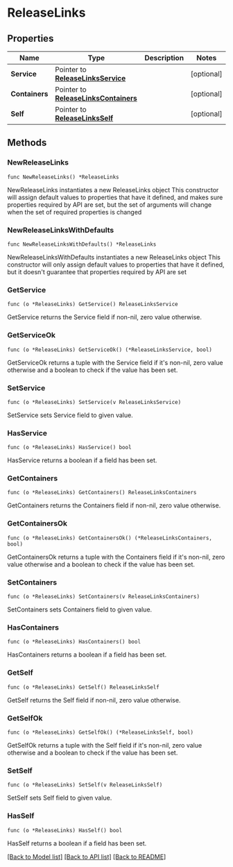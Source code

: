 # ReleaseLinks

## Properties

Name | Type | Description | Notes
------------ | ------------- | ------------- | -------------
**Service** | Pointer to [**ReleaseLinksService**](ReleaseLinksService.md) |  | [optional] 
**Containers** | Pointer to [**ReleaseLinksContainers**](ReleaseLinksContainers.md) |  | [optional] 
**Self** | Pointer to [**ReleaseLinksSelf**](ReleaseLinksSelf.md) |  | [optional] 

## Methods

### NewReleaseLinks

`func NewReleaseLinks() *ReleaseLinks`

NewReleaseLinks instantiates a new ReleaseLinks object
This constructor will assign default values to properties that have it defined,
and makes sure properties required by API are set, but the set of arguments
will change when the set of required properties is changed

### NewReleaseLinksWithDefaults

`func NewReleaseLinksWithDefaults() *ReleaseLinks`

NewReleaseLinksWithDefaults instantiates a new ReleaseLinks object
This constructor will only assign default values to properties that have it defined,
but it doesn't guarantee that properties required by API are set

### GetService

`func (o *ReleaseLinks) GetService() ReleaseLinksService`

GetService returns the Service field if non-nil, zero value otherwise.

### GetServiceOk

`func (o *ReleaseLinks) GetServiceOk() (*ReleaseLinksService, bool)`

GetServiceOk returns a tuple with the Service field if it's non-nil, zero value otherwise
and a boolean to check if the value has been set.

### SetService

`func (o *ReleaseLinks) SetService(v ReleaseLinksService)`

SetService sets Service field to given value.

### HasService

`func (o *ReleaseLinks) HasService() bool`

HasService returns a boolean if a field has been set.

### GetContainers

`func (o *ReleaseLinks) GetContainers() ReleaseLinksContainers`

GetContainers returns the Containers field if non-nil, zero value otherwise.

### GetContainersOk

`func (o *ReleaseLinks) GetContainersOk() (*ReleaseLinksContainers, bool)`

GetContainersOk returns a tuple with the Containers field if it's non-nil, zero value otherwise
and a boolean to check if the value has been set.

### SetContainers

`func (o *ReleaseLinks) SetContainers(v ReleaseLinksContainers)`

SetContainers sets Containers field to given value.

### HasContainers

`func (o *ReleaseLinks) HasContainers() bool`

HasContainers returns a boolean if a field has been set.

### GetSelf

`func (o *ReleaseLinks) GetSelf() ReleaseLinksSelf`

GetSelf returns the Self field if non-nil, zero value otherwise.

### GetSelfOk

`func (o *ReleaseLinks) GetSelfOk() (*ReleaseLinksSelf, bool)`

GetSelfOk returns a tuple with the Self field if it's non-nil, zero value otherwise
and a boolean to check if the value has been set.

### SetSelf

`func (o *ReleaseLinks) SetSelf(v ReleaseLinksSelf)`

SetSelf sets Self field to given value.

### HasSelf

`func (o *ReleaseLinks) HasSelf() bool`

HasSelf returns a boolean if a field has been set.


[[Back to Model list]](../README.md#documentation-for-models) [[Back to API list]](../README.md#documentation-for-api-endpoints) [[Back to README]](../README.md)


